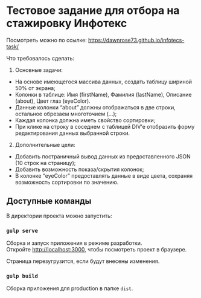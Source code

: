 # Тестовое задание для отбора на стажировку Инфотекс

Посмотреть можно по ссылке: https://dawnrose73.github.io/infotecs-task/

Что требовалось сделать:
1. Основные задачи: 
- На основе имеющегося массива данных, создать таблицу шириной 50% от экрана;
- Колонки в таблице: Имя (firstName), Фамилия (lastName), Описание (about), Цвет глаз (eyeColor).
- Данные колонки “about” должны отображаться в две строки, остальное обрезаем многоточием (...);
- Каждая колонка должна иметь свойство сортировки;
- При клике на строку в соседнем с таблицей DIV’е отобразить форму редактирования данных выбранной строки.

2. Дополнительные цели:
- Добавить постраничный вывод данных из предоставленного JSON (10 строк на страницу);
- Добавить возможность показа/скрытия колонок;
- В колонке “eyeColor” предоставлять данные в виде цвета, сохраняя возможность сортировки по значению.

## Доступные команды

В директории проекта можно запустить:

### `gulp serve`

Сборка и запуск приложения в режиме разработки.\
Откройте [http://localhost:3000](http://localhost:3000), чтобы посмотреть проект в браузере.

Страница перезугрузится, если будут внесены изменения.

### `gulp build`

Сборка приложения для production в папке `dist`.